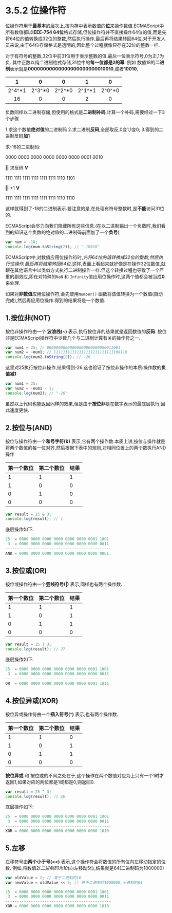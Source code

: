 # 3.5.2 位操作符

位操作符用于**最基本**的层次上,按内存中表示数值的**位**来操作数值.ECMAScript中所有数值都以**IEEE-754 64位**格式存储,但位操作符并不直接操作64位的值,而是先将64位的值转换成32位的整数,然后执行操作,最后再将结果转回64位.对于开发人员来说,由于64位存储格式是透明的,因此整个过程就像只存在32位的整数一样.

对于有符号的整数,32位中前31位用于表示整数的值,最后一位表示符号,0为正,1为负.
其中正数以纯二进制格式存储,31位中的**每一位都是2的幂**.
例如 数值18的**二进制**表示就是**00000000000000000000000010010**,或者**10010**,

|   1    |   0    |   0    |   1    |   0    |
| :----: | :----: | :----: | :----: | :----: |
| 2^4^*1 | 2^3^*0 | 2^2^*0 | 2^1^*1 | 2^0^*0 |
|   16   |   0    |   0    |   2    |   0    |

负数同样以二进制存储,但使用的格式是**二进制补码**,计算一个补码,需要经过一下3个步骤

1.求这个数值**绝对值**的二进制码
2.求二进制**反码**,全部取反,0变1,1变0;
3.得到的二进制反码**加1**

求-18的二进制码:

0000 0000 0000 0000 0000 0000 0001 0010

**||**      求反码
**V**

1111 1111 1111 1111 1111 1111 1110 1101

**||**   +1
**V**

1111 1111 1111 1111 1111 1111 1110 1110

这样就得到了-18的二进制表示.要注意的是,在处理有符号整数时,是**不能**访问31位的.

ECMAScript会尽力向我们隐藏所有这些信息.(在以二进制输出一个负数时,我们看到的知识这个负数的绝对值的二进制码前面加了一个**负号**)

```js .line-numbers
var num = -18;
console.log(num.toString(2)); // "-10010"
```

ECMAScript中,对数值应用位操作符时,*先将64位的值转换成32位的整数,然后执行位操作,最后再将结果转回64位*.这样,表面上看起来就好像是在操作32位数值,就跟在其他语言中以类似方式执行二进制操作一样.但这个转换过程也导致了一个严重的副效应,即在对特殊的`NaN` 和 `Infinity`值应用位操作时,这两个值都会被当成**0**来处理.

如果对**非数值**应用位操作符,会先使用`Number()` 函数将该值转换为一个数值(自动完成),然后再应用位操作.得到的结果将是一个数值.

## 1.按位非(NOT)

按位非操作符由一个 **波浪线(~)** 表示,执行按位非的结果就是返回数值的**反码**.
按位非是ECMAScript操作符中少数几个与二进制计算有关的操作符之一.

```js .line-numbers
var num1 = 25; // 00000000000000000000000000011001
var num2 = ~num1; // 11111111111111111111111111100110
console.log(num2.toString(2)); // -26
```

这里对25执行按位非操作,结果得到-26.这也验证了按位非操作的本质:操作数的**负值减1**

```js .line-numbers
var num1 = 25;
var num2 = -num1 - 1;
console.log(num2); // "-26"
```

虽然以上代码也能返回同样的效果,但是由于**按位非**是在数字表示的最底层执行,因此速度更快.

## 2.按位与(AND)

按位与操作符由一个**和号字符(&)** 表示,它有两个操作数.本质上讲,按位与操作就是将两个数值的每一位对齐,然后根据下表中的规则,对相同位置上的两个数执行AND操作

| 第一个数位 | 第二个数位 | 结果 |
| ---------- | ---------- | ---- |
| 1          | 1          | 1    |
| 1          | 0          | 0    |
| 0          | 1          | 0    |
| 0          | 0          | 0    |

```js .line-numbers
var result = 25 & 3;
console.log(result); // 1
```

底层操作如下:

```js .line-numbers
25  = 0000 0000 0000 0000 0000 0000 0001 1001
 3  = 0000 0000 0000 0000 0000 0000 0000 0011
----------------------------------------------
AND = 0000 0000 0000 0000 0000 0000 0000 0001
```

## 3.按位或(OR)

按位或操作符由一个**竖线符号(|)** 表示,同样也有两个操作数.

| 第一个数位 | 第二个数位 | 结果 |
| ---------- | ---------- | ---- |
| 1          | 1          | 1    |
| 1          | 0          | 1    |
| 0          | 1          | 1    |
| 0          | 0          | 0    |

```js .line-numbers
var result = 25 | 3;
console.log(result); // 27
```

底层操作如下:

```js .line-numbers
25  = 0000 0000 0000 0000 0000 0000 0001 1001
 3  = 0000 0000 0000 0000 0000 0000 0000 0011
----------------------------------------------
OR  = 0000 0000 0000 0000 0000 0000 0001 1011
```

## 4.按位异或(XOR)

按位异或操作符由一个**插入符号(^)** 表示,也有两个操作数.

| 第一个数位 | 第二个数位 | 结果 |
| ---------- | ---------- | ---- |
| 1          | 1          | 0    |
| 1          | 0          | 1    |
| 0          | 1          | 1    |
| 0          | 0          | 0    |

**按位异或** 和 按位或的不同之处在于,这个操作在两个数值对应为上只有一个1时才返回1,如果对应的两位都是1或都是0,则返回0.

```js .line-numbers
var result = 25 ^ 3;
console.log(result); // 26
```

底层操作如下:

```js .line-numbers
25  = 0000 0000 0000 0000 0000 0000 0001 1001
 3  = 0000 0000 0000 0000 0000 0000 0000 0011
----------------------------------------------
XOR = 0000 0000 0000 0000 0000 0000 0000 1010
```

## 5.左移

左移符号由**两个小于号(<<)** 表示,这个操作符会将数值的所有位向左移动指定的位数.
例如,将数值2(*二进制码为10*)向左移动5位,结果就是64(二进制码为1000000)

```js .line-numbers
var oldValue = 2; // 等于二进制的10
var newValue = oldValue << 5; // 等于二进制的1000000,十进制的64
```

```js .line-numbers
25  = 0000 0000 0000 0000 0000 0000 0001 1001
 3  = 0000 0000 0000 0000 0000 0000 0000 0011
----------------------------------------------
XOR = 0000 0000 0000 0000 0000 0000 0000 1010
```
